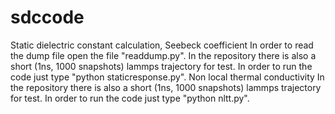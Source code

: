 # sdccode
Static dielectric constant calculation, Seebeck coefficient
In order to read the dump file open the file "readdump.py".
In the repository there is also a short (1ns, 1000 snapshots) lammps trajectory for test. In order to run the code just type "python staticresponse.py". 
Non local thermal conductivity
In the repository there is also a short (1ns, 1000 snapshots) lammps trajectory for test. In order to run the code just type "python nltt.py". 
